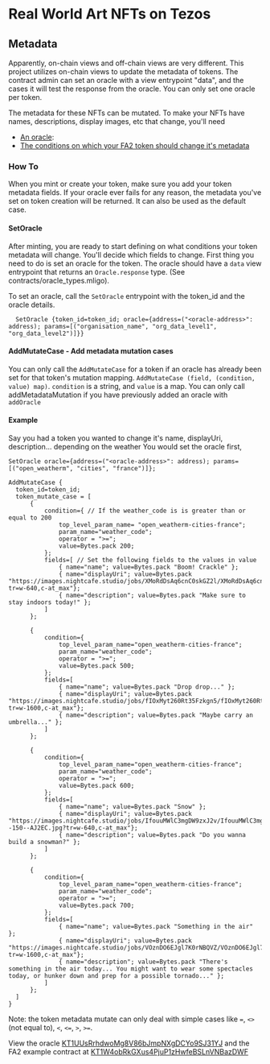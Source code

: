 # Real World Art NFTs on Tezos

## Metadata
Apparently, on-chain views and off-chain views are very different. This project utilizes on-chain views to update the metadata of tokens.
The contract admin can set an oracle with a view entrypoint "data", and the cases it will test the response from the oracle. You can only set one oracle per token.

The metadata for these NFTs can be mutated. To make your NFTs have names, descriptions, display images, etc that change, you'll need
- [An oracle](#setoracle):
- [The conditions on which your FA2 token should change it's metadata](#addmutatecase---add-metadata-mutation-cases)

### How To
When you mint or create your token, make sure you add your token metadata fields. If your oracle ever fails for any reason, the metadata you've set on token creation will be returned. It can also be used as the default case.

#### SetOracle
After minting, you are ready to start defining on what conditions your token metadata will change. You'll decide which fields to change.
First thing you need to do is set an oracle for the token. The oracle should have a `data` view entrypoint that returns an `Oracle.response` type. (See contracts/oracle_types.mligo).

To set an oracle, call the `SetOracle` entrypoint with the token_id and the oracle details.

```
  SetOracle {token_id=token_id; oracle={address=("<oracle-address>": address); params=[("organisation_name", "org_data_level1", "org_data_level2")]}}
```

#### AddMutateCase - Add metadata mutation cases
You can only call the `AddMutateCase` for a token if an oracle has already been set for that token's mutation mapping. 
`AddMutateCase (field, (condition, value) map)`. `condition` is a string, and `value` is a map. You can only call addMetadataMutation if you have previously added an oracle with `addOracle`

#### Example
Say you had a token you wanted to change it's name, displayUri, description... depending on the weather
  You would set the oracle first, 
  ```
  SetOracle oracle={address=("<oracle-address>": address); params=[("open_weatherm", "cities", "france")]};
  ```

```
AddMutateCase {
  token_id=token_id;
  token_mutate_case = [
      {
          condition={ // If the weather_code is is greater than or equal to 200
              top_level_param_name= "open_weatherm-cities-france";
              param_name="weather_code";
              operator = ">=";
              value=Bytes.pack 200;
          };
          fields=[ // Set the following fields to the values in value
              { name="name"; value=Bytes.pack "Boom! Crackle" };
              { name="displayUri"; value=Bytes.pack "https://images.nightcafe.studio/jobs/XMoRdDsAq6cnC0skGZ2l/XMoRdDsAq6cnC0skGZ2l.jpg?tr=w-640,c-at_max"};
              { name="description"; value=Bytes.pack "Make sure to stay indoors today!" };
          ]
      };

      {
          condition={
              top_level_param_name="open_weatherm-cities-france";
              param_name="weather_code";
              operator = ">=";
              value=Bytes.pack 500;
          };
          fields=[
              { name="name"; value=Bytes.pack "Drop drop..." };
              { name="displayUri"; value=Bytes.pack "https://images.nightcafe.studio/jobs/fIOxMyt260Rt35Fzkgn5/fIOxMyt260Rt35Fzkgn5.jpg?tr=w-1600,c-at_max"};
              { name="description"; value=Bytes.pack "Maybe carry an umbrella..." };
          ]
      };

      {
          condition={
              top_level_param_name="open_weatherm-cities-france";
              param_name="weather_code";
              operator = ">=";
              value=Bytes.pack 600;
          };
          fields=[
              { name="name"; value=Bytes.pack "Snow" };
              { name="displayUri"; value=Bytes.pack "https://images.nightcafe.studio/jobs/IfouuMWlC3mgDW9zxJ2v/IfouuMWlC3mgDW9zxJ2v--150--AJ2EC.jpg?tr=w-640,c-at_max"};
              { name="description"; value=Bytes.pack "Do you wanna build a snowman?" };
          ]
      };

      {
          condition={
              top_level_param_name="open_weatherm-cities-france";
              param_name="weather_code";
              operator = ">=";
              value=Bytes.pack 700;
          };
          fields=[
              { name="name"; value=Bytes.pack "Something in the air" };
              { name="displayUri"; value=Bytes.pack "https://images.nightcafe.studio/jobs/VOznDO6EJgl7K0rNBQVZ/VOznDO6EJgl7K0rNBQVZ.jpg?tr=w-1600,c-at_max"};
              { name="description"; value=Bytes.pack "There's something in the air today... You might want to wear some spectacles today, or hunker down and prep for a possible tornado..." };
          ]
      };
  ]
}
```

Note: the token metadata mutate can only deal with simple cases like `=`, `<>` (not equal to), `<`, `<=`, `>`, `>=`.

View the oracle [KT1UUsRrhdwoMg8V86bJmpNXgDCYo9SJ31YJ](https://better-call.dev/ithacanet/KT1UUsRrhdwoMg8V86bJmpNXgDCYo9SJ31YJ/storage/big_map/149053/keys) and the FA2 example contract at [KT1W4obRkGXus4PjuP1zHwfeBSLnVNBazDWF](https://better-call.dev/ithacanet/KT1W4obRkGXus4PjuP1zHwfeBSLnVNBazDWF/views)
